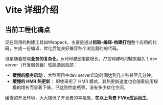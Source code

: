 # Vite 详细介绍

## 当前工程化痛点​
现在常用的构建工具如Webpack，主要是通过**抓取-编译-构建打包**整个应用的代码，生成一份编译、优化后能良好兼容各个浏览器的的代码。

但是随着前端**业务的复杂化**，*js代码量*呈指数增长，*打包构建时间*越来越久！dev server（开发服务器）性能遇到瓶颈：​
* **缓慢的服务启动**： 大型项目中dev server启动时间达到几十秒甚至几分钟。​
* **缓慢的 HMR 热更新**： 即使采用了 HMR 模式，其热更新速度也会随着应用规模的增长而显著下降，已达到性能瓶颈，没有多少优化空间。​

缓慢的开发环境，大大降低了开发者的幸福感，**在以上背景下Vite应运而生**。